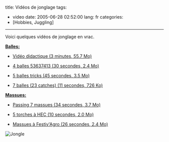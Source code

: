 title: Vidéos de jonglage
tags:
- video
date: 2005-06-28 02:52:00
lang: fr
categories:
- [Hobbies, Juggling]
---

Voici quelques vidéos de jonglage en vrac.

<u>**Balles:**</u>

- [Vidéo didactique (3 minutes, 55.7 Mo)](/files/jonglage/videos/neyric_in_nx.avi)

- [4 balles 53637413 (30 secondes, 2.4 Mo)](/files/jonglage/videos/4b_53637413.avi)

- [5 balles tricks (45 secondes, 3.5 Mo)](/files/jonglage/videos/5balls_tricks.avi)

- [7 balles (23 catches) (11 secondes, 726 Ko)](/files/jonglage/videos/7balles.avi)

<u>**Massues:**</u>

- [Passing 7 massues (34 secondes, 3.7 Mo)](/files/jonglage/videos/7clubs_passing.avi)

- [5 torches à  HEC (10 secondes, 2.0 Mo)](/files/jonglage/videos/5torches_HEC.avi)

- [Massues à Festiv'Agro (26 secondes, 2.4 Mo)](/files/jonglage/videos/festivagro_massues.avi)

![Jongle](/images/posts/jonglage/neyric-bollas.jpg)